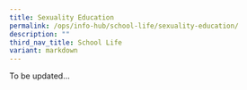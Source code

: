 ```yaml
---
title: Sexuality Education
permalink: /ops/info-hub/school-life/sexuality-education/
description: ""
third_nav_title: School Life
variant: markdown
---
```

To be updated...